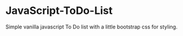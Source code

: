 # JavaScript-ToDo-List
Simple vanilla javascript To Do list with a little bootstrap css for styling.
